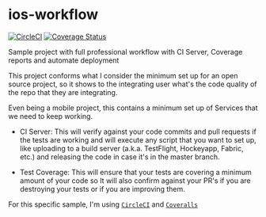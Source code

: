 # ios-workflow

[![CircleCI](https://circleci.com/gh/cerberillo/ios-workflow.svg?style=shield)](https://circleci.com/gh/cerberillo/ios-workflow) [![Coverage Status](https://coveralls.io/repos/github/cerberillo/ios-workflow/badge.svg)](https://coveralls.io/github/cerberillo/ios-workflow)

Sample project with full professional workflow with CI Server, Coverage reports and automate deployment

This project conforms what I consider the minimum set up for an open source project, so it shows to the integrating user what's the code quality of the repo that they are integrating.

Even being a mobile project, this contains a minimum set up of Services that we need to keep working.

* CI Server: This will verify against your code commits and pull requests if the tests are working and will execute any script that you want to set up, like uploading to a build server (a.k.a. TestFlight, Hockeyapp, Fabric, etc.) and releasing the code in case it's in the master branch.

* Test Coverage: This will ensure that your tests are covering a minimum amount of your code so It will also confirm against your PR's if you are destroying your tests or if you are improving them.

For this specific sample, I'm using [`CircleCI`](http://www.circleci.com) and [`Coveralls`](http://www.coveralls.io)
